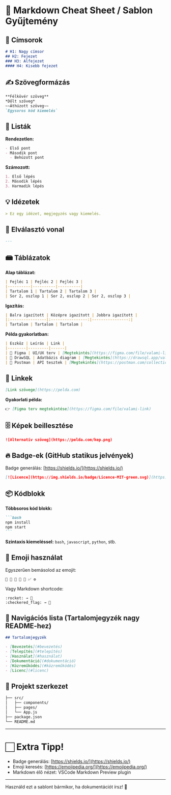 
# 📒 Markdown Cheat Sheet / Sablon Gyűjtemény

## 🧯 Címsorok

```markdown
# H1: Nagy címsor
## H2: Fejezet
### H3: Alfejezet
#### H4: Kisebb fejezet
```

## ✍️ Szövegformázás

```markdown
**Félkövér szöveg**
*Dőlt szöveg*
~~Áthúzott szöveg~~
`Egysoros kód kiemelés`
```

## 📃 Listák

**Rendezetlen:**

```markdown
- Első pont
- Második pont
  - Behúzott pont
```

**Számozott:**

```markdown
1. Első lépés
2. Második lépés
3. Harmadik lépés
```

## 💡 Idézetek

```markdown
> Ez egy idézet, megjegyzés vagy kiemelés.
```

## 🚧 Elválasztó vonal

```markdown
---
```

## 📾 Táblázatok

**Alap táblázat:**

```markdown
| Fejléc 1 | Fejléc 2 | Fejléc 3 |
|----------|----------|----------|
| Tartalom 1 | Tartalom 2 | Tartalom 3 |
| Sor 2, oszlop 1 | Sor 2, oszlop 2 | Sor 2, oszlop 3 |
```

**Igazítás:**

```markdown
| Balra igazított | Középre igazított | Jobbra igazított |
|:----------------|:----------------:|----------------:|
| Tartalom | Tartalom | Tartalom |
```

**Példa gyakorlatban:**

```markdown
| Eszköz | Leírás | Link |
|--------|---------|------|
| 🎨 Figma | UI/UX terv | [Megtekintés](https://figma.com/file/valami-link) |
| 💄️ DrawSQL | Adatbázis diagram | [Megtekintés](https://drawsql.app/valami-link) |
| 🧪 Postman | API tesztek | [Megtekintés](https://postman.com/collections/valami-link) |
```

## 🔗 Linkek

```markdown
[Link szövege](https://pelda.com)
```

**Gyakorlati példa:**

```markdown
👉 [Figma terv megtekintése](https://figma.com/file/valami-link)
```

## 🗄️ Képek beillesztése

```markdown
![Alternatív szöveg](https://pelda.com/kep.png)
```

## 🔥 Badge-ek (GitHub statikus jelvények)

Badge generálás: [https://shields.io/](https://shields.io/)

```markdown
[![Licence](https://img.shields.io/badge/Licence-MIT-green.svg)](https://opensource.org/licenses/MIT)
```

## 📦 Kódblokk

**Többsoros kód blokk:**

````markdown
```bash
npm install
npm start
```
````

**Szintaxis kiemeléssel:** `bash`, `javascript`, `python`, stb.

## 🌟 Emoji használat

Egyszerűen bemásolod az emojit:

```
🚀 🎨 🧯 📝 🧪 ✅ ⚙️
```

Vagy Markdown shortcode:

```
:rocket: → 🚀
:checkered_flag: → 🏁
```

## 🧱 Navigációs lista (Tartalomjegyzék nagy README-hez)

```markdown
## Tartalomjegyzék

- [Bevezetés](#bevezetés)
- [Telepítés](#telepítés)
- [Használat](#használat)
- [Dokumentáció](#dokumentáció)
- [Közreműködés](#közreműködés)
- [Licenc](#licenc)
```

## 🏒 Projekt szerkezet

```markdown
├── src/
│   ├── components/
│   ├── pages/
│   └── App.js
├── package.json
└── README.md
```

---

# 🏻 Extra Tipp!

- Badge generálás: [https://shields.io/](https://shields.io/)
- Emoji keresés: [https://emojipedia.org/](https://emojipedia.org/)
- Markdown élő nézet: VSCode Markdown Preview plugin

---

Használd ezt a sablont bármikor, ha dokumentációt írsz! 🚀